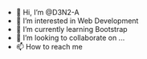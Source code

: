 - 👋 Hi, I’m @D3N2-A
- 👀 I’m interested in Web Development
- 🌱 I’m currently learning Bootstrap
- 💞️ I’m looking to collaborate on ...
- 📫 How to reach me  

<!---
D3N2-A/D3N2-A is a ✨ special ✨ repository because its `README.md` (this file) appears on your GitHub profile.
You can click the Preview link to take a look at your changes.
--->
